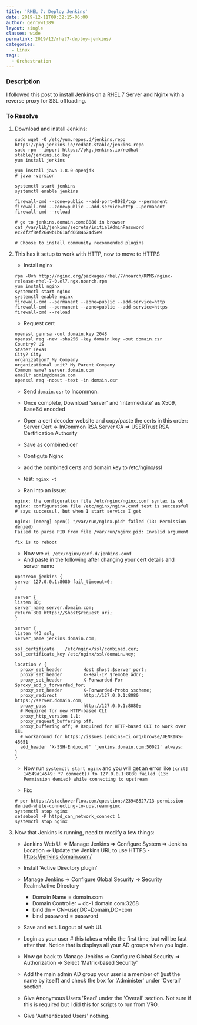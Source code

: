 ```yaml
---
title: 'RHEL 7: Deploy Jenkins'
date: 2019-12-11T09:32:15-06:00
author: gerryw1389
layout: single
classes: wide
permalink: 2019/12/rhel7-deploy-jenkins/
categories:
  - Linux
tags:
  - Orchestration 
---
```

<!--more-->

### Description

I followed this post to install Jenkins on a RHEL 7 Server and Nginx with a reverse proxy for SSL offloading.

### To Resolve

1. Download and install Jenkins:

   ```shell
   sudo wget -O /etc/yum.repos.d/jenkins.repo https://pkg.jenkins.io/redhat-stable/jenkins.repo
   sudo rpm --import https://pkg.jenkins.io/redhat-stable/jenkins.io.key
   yum install jenkins

   yum install java-1.8.0-openjdk
   # java -version

   systemctl start jenkins
   systemctl enable jenkins

   firewall-cmd --zone=public --add-port=8080/tcp --permanent
   firewall-cmd --zone=public --add-service=http --permanent
   firewall-cmd --reload

   # go to jenkins.domain.com:8080 in browser
   cat /var/lib/jenkins/secrets/initialAdminPassword
   ec2df2f8ef2649b1b61afd6684624d5e9

   # Choose to install community recommended plugins
   ```

2. This has it setup to work with HTTP, now to move to HTTPS

   - Install nginx

   ```shell
   rpm -Uvh http://nginx.org/packages/rhel/7/noarch/RPMS/nginx-release-rhel-7-0.el7.ngx.noarch.rpm
   yum install nginx
   systemctl start nginx
   systemctl enable nginx
   firewall-cmd --permanent --zone=public --add-service=http
   firewall-cmd --permanent --zone=public --add-service=https
   firewall-cmd --reload
   ```

   - Request cert

   ```shell
   openssl genrsa -out domain.key 2048
   openssl req -new -sha256 -key domain.key -out domain.csr
   Country? US
   State? Texas
   City? City
   organization? My Company
   organizational unit? My Parent Company
   Common name? server.domain.com
   email? admin@domain.com
   openssl req -noout -text -in domain.csr
   ```

   - Send `domain.csr` to Incommon.
   - Once complete, Download 'server' and 'intermediate' as X509, Base64 encoded
   - Open a cert decoder website and copy/paste the certs in this order: Server Cert =>  InCommon RSA Server CA => USERTrust RSA Certification Authority
   - Save as combined.cer

   - Configute Nginx
   - add the combined certs and domain.key to /etc/nginx/ssl
   - test: `nginx -t`

   - Ran into an issue:

   ```escape
   nginx: the configuration file /etc/nginx/nginx.conf syntax is ok
   nginx: configuration file /etc/nginx/nginx.conf test is successful
   # says successul, but when I start service I get

   nginx: [emerg] open() "/var/run/nginx.pid" failed (13: Permission denied)
   Failed to parse PID from file /var/run/nginx.pid: Invalid argument

   fix is to reboot
   ```

   - Now we `vi /etc/nginx/conf.d/jenkins.conf`
   - And paste in the following after changing your cert details and server name

   ```shell
   upstream jenkins {
   server 127.0.0.1:8080 fail_timeout=0;
   }

   server {
   listen 80;
   server_name server.domain.com;
   return 301 https://$host$request_uri;
   }

   server {
   listen 443 ssl;
   server_name jenkins.domain.com;

   ssl_certificate    /etc/nginx/ssl/combined.cer;
   ssl_certificate_key /etc/nginx/ssl/domain.key;

   location / {
     proxy_set_header        Host $host:$server_port;
     proxy_set_header        X-Real-IP $remote_addr;
     proxy_set_header        X-Forwarded-For $proxy_add_x_forwarded_for;
     proxy_set_header        X-Forwarded-Proto $scheme;
     proxy_redirect          http://127.0.0.1:8080 https://server.domain.com;
     proxy_pass              http://127.0.0.1:8080;
     # Required for new HTTP-based CLI
     proxy_http_version 1.1;
     proxy_request_buffering off;
     proxy_buffering off; # Required for HTTP-based CLI to work over SSL
     # workaround for https://issues.jenkins-ci.org/browse/JENKINS-45651
     add_header 'X-SSH-Endpoint' 'jenkins.domain.com:50022' always;
   }
   }
   ```

   - Now run `systemctl start nginx` and you will get an error like `[crit] 14549#14549: *7 connect() to 127.0.0.1:8080 failed (13: Permission denied) while connecting to upstream`

   - Fix:

   ```shell
   # per https://stackoverflow.com/questions/23948527/13-permission-denied-while-connecting-to-upstreamnginx
   systemctl stop nginx
   setsebool -P httpd_can_network_connect 1
   systemctl stop nginx
   ```

3. Now that Jenkins is running, need to modify a few things:

   - Jenkins Web UI => Manage Jenkins => Configure System => Jenkins Location => Update the Jenkins URL to use HTTPS - <https://jenkins.domain.com/>

   - Install 'Active Directory plugin'
   - Manage Jenkins => Configure Global Security => Security Realm:Active Directory

     - Domain Name = domain.com
     - Domain Controller = dc-1.domain.com:3268
     - bind dn = CN=user,DC=Domain,DC=com
     - bind password = password

   - Save and exit. Logout of web UI.
   - Login as your user # this takes a while the first time, but will be fast after that. Notice that is displays all your AD groups when you login.
   - Now go back to Manage Jenkins => Configure Global Security => Authorization => Select 'Matrix-based Security'
   - Add the main admin AD group your user is a member of (just the name by itself) and check the box for 'Administer' under 'Overall' section.
   - Give Anonymous Users 'Read' under the 'Overall' section. Not sure if this is required but I did this for scripts to run from VRO.
   - Give 'Authenticated Users' nothing.
